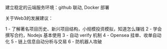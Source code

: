 建立稳定的云端服务环境：github 联动, Docker 部署


关于Web3的发展建议：

1 - 了解著名项目历史、新兴项目结构，小规模投资模拟，知道怎么赚钱
2 - 学会撰写合约，Nodejs 基本使用
3 - 自动 verify 机制
4 - Opensea 挂单、收单自动化
5 - 链上信息自动分析与交易
6 - 防机器人攻破